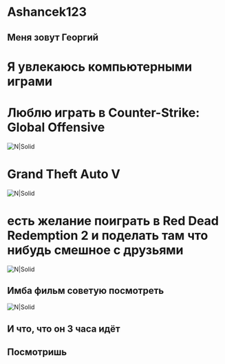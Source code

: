 # Ashancek123
## Меня зовут Георгий 
# Я увлекаюсь компьютерными играми 
# Люблю играть в Counter-Strike: Global Offensive
![N|Solid](https://vcsrus.ru/wp-content/uploads/2023/04/p1_3550906_af4a598b.jpg)
# Grand Theft Auto V
![N|Solid](https://i.playground.ru/i/pix/1240978/image.jpg)
# есть желание поиграть в Red Dead Redemption 2 и поделать там что нибудь смешное с друзьями
![N|Solid](https://cq.ru/storage/uploads/posts/1075339/4831939-arthur-morgan-red-dead-redemption-2-igry-6.jpg)
## Имба фильм советую посмотреть 
![N|Solid](https://irecommend.ru/sites/default/files/imagecache/copyright1/user-images/1021444/5AvNKOusdjApbf6GaZwIeQ.jpg)
## И что, что он 3 часа идёт 
## Посмотришь

